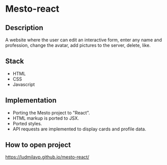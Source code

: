 # Mesto-react

## Description

A website where the user can edit an interactive form, enter any name and profession, change the avatar, add pictures to the server, delete, like.

## Stack

- HTML
- CSS
- Javascript

## Implementation

- Porting the Mesto project to "React".
- HTML markup is ported to JSX.
- Ported styles.
- API requests are implemented to display cards and profile data.

## How to open project

https://ludmilavp.github.io/mesto-react/
